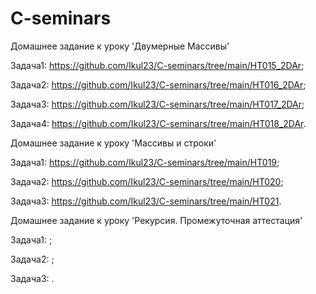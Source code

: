  # C-seminars
 Домашнее задание к уроку 'Двумерные Массивы'

 Задача1: https://github.com/Ikul23/C-seminars/tree/main/HT015_2DAr; 

 Задача2: https://github.com/Ikul23/C-seminars/tree/main/HT016_2DAr;

 Задача3: https://github.com/Ikul23/C-seminars/tree/main/HT017_2DAr;

 Задача4: https://github.com/Ikul23/C-seminars/tree/main/HT018_2DAr.

Домашнее задание к уроку 'Массивы и строки'

 Задача1: https://github.com/Ikul23/C-seminars/tree/main/HT019; 
 
 Задача2: https://github.com/Ikul23/C-seminars/tree/main/HT020;

 Задача3: https://github.com/Ikul23/C-seminars/tree/main/HT021.


Домашнее задание к уроку 'Рекурсия. Промежуточная аттестация'

 Задача1: ; 
 
 Задача2: ;

 Задача3: .